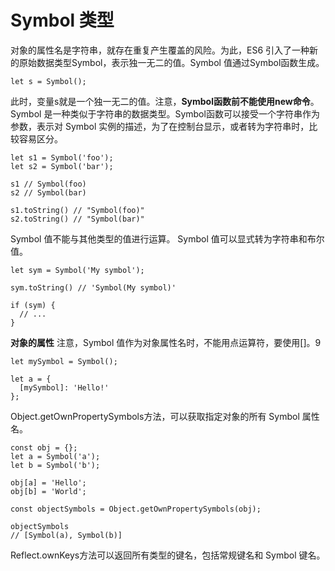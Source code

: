 Symbol 类型
===================
对象的属性名是字符串，就存在重复产生覆盖的风险。为此，ES6 引入了一种新的原始数据类型Symbol，表示独一无二的值。Symbol 值通过Symbol函数生成。

    let s = Symbol();
此时，变量s就是一个独一无二的值。注意，**Symbol函数前不能使用new命令**。Symbol 是一种类似于字符串的数据类型。Symbol函数可以接受一个字符串作为参数，表示对 Symbol 实例的描述，为了在控制台显示，或者转为字符串时，比较容易区分。

    let s1 = Symbol('foo');
    let s2 = Symbol('bar');
    
    s1 // Symbol(foo)
    s2 // Symbol(bar)
    
    s1.toString() // "Symbol(foo)"
    s2.toString() // "Symbol(bar)"
Symbol 值不能与其他类型的值进行运算。
Symbol 值可以显式转为字符串和布尔值。

    let sym = Symbol('My symbol');
    
    sym.toString() // 'Symbol(My symbol)'
    
    if (sym) {
      // ...
    }

**对象的属性**
注意，Symbol 值作为对象属性名时，不能用点运算符，要使用[]。9

    let mySymbol = Symbol();
    
    let a = {
      [mySymbol]: 'Hello!'
    };
Object.getOwnPropertySymbols方法，可以获取指定对象的所有 Symbol 属性名。

    const obj = {};
    let a = Symbol('a');
    let b = Symbol('b');
    
    obj[a] = 'Hello';
    obj[b] = 'World';
    
    const objectSymbols = Object.getOwnPropertySymbols(obj);
    
    objectSymbols
    // [Symbol(a), Symbol(b)]
Reflect.ownKeys方法可以返回所有类型的键名，包括常规键名和 Symbol 键名。